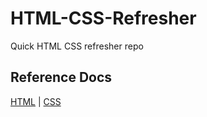 # HTML-CSS-Refresher
Quick HTML CSS refresher repo

## Reference Docs
[HTML](https://developer.mozilla.org/en-US/docs/Learn/Getting_started_with_the_web/HTML_basics) | [CSS](https://developer.mozilla.org/en-US/docs/Learn/Getting_started_with_the_web/CSS_basics)